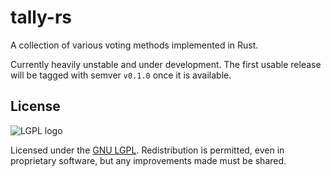 # tally-rs

A collection of various voting methods implemented in Rust.

Currently heavily unstable and under development. The first usable
release will be tagged with semver `v0.1.0` once it is available.

## License

![LGPL logo](https://www.gnu.org/graphics/lgplv3-with-text-154x68.png)

Licensed under the [GNU LGPL](/LICENSE). Redistribution is permitted,
even in proprietary software, but any improvements made must be shared.
